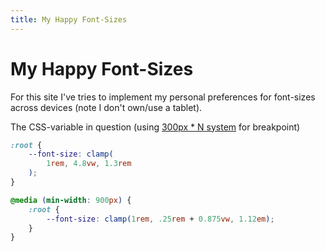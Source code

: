 ```yaml
---
title: My Happy Font-Sizes
---
```


# My Happy Font-Sizes

For this site I've tries to implement my personal preferences for font-sizes across devices (note I don't own/use a tablet).

The CSS-variable in question (using [300px * N system](https://johan.land/solo/300px-n-breakpoint-system) for breakpoint)

```css
:root {
	--font-size: clamp(
		1rem, 4.8vw, 1.3rem
	);
}

@media (min-width: 900px) {
	:root {
		--font-size: clamp(1rem, .25rem + 0.875vw, 1.12em);
	}
}
```
